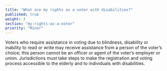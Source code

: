 ```yaml
---
title: "What are my rights as a voter with disabilities?"
published: true
weight: 3
section: "my-rights-as-a-voter"
priority: "Minor"
---
```

Voters who require assistance in voting due to blindness, disability or inability to read or write may receive assistance from a person of the voter’s choice; this person cannot be an officer or agent of the voter’s employer or union. Jurisdictions must take steps to make the registration and voting process accessible to the elderly and to individuals with disabilities.  
